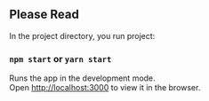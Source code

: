 ## Please Read

In the project directory, you run project:

### `npm start` or `yarn start`

Runs the app in the development mode.\
Open [http://localhost:3000](http://localhost:3000) to view it in the browser.